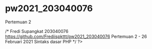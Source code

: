 # pw2021_203040076
Pertemuan 2
<?php<?php
/*
Fredi Supangkat
203040076
https://github.com/Frediispkttt/pw2021_203040076
Pertemuan 2 - 26 Februari 2021
Sintaks dasar PHP
*/
?>
<?php
// Standar Output
// echo, print
?>
/*
Fredi Supangkat
203040076
https://github.com/Frediispkttt/pw2021_203040076
Pertemuan 2 - 26 Februari 2021
Sintaks dasar PHP
*/
?>
<?php
// Standar Output
// echo, print
?>
